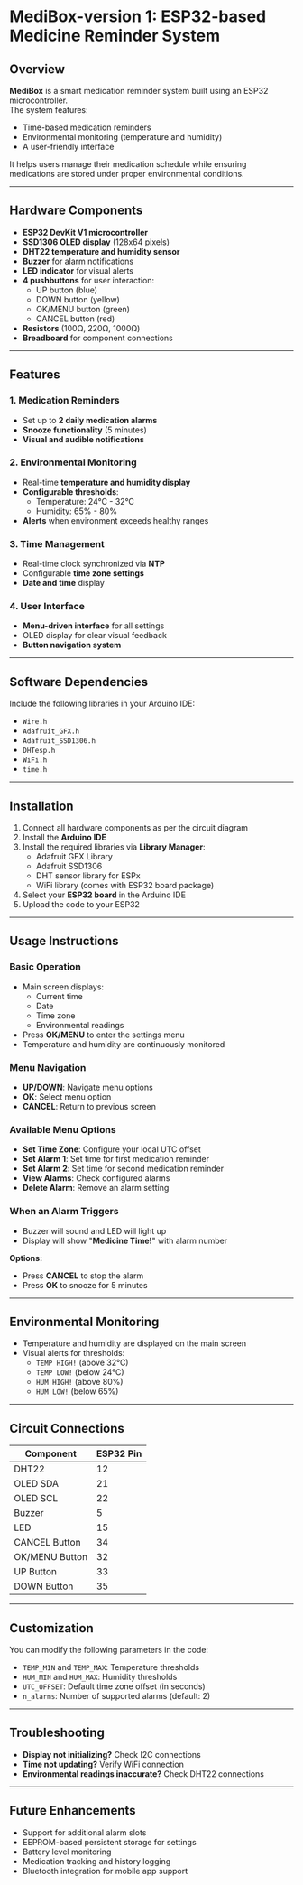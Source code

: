 # MediBox-version 1: ESP32-based Medicine Reminder System

## Overview
**MediBox** is a smart medication reminder system built using an ESP32 microcontroller.  
The system features:
- Time-based medication reminders  
- Environmental monitoring (temperature and humidity)  
- A user-friendly interface  

It helps users manage their medication schedule while ensuring medications are stored under proper environmental conditions.

---

## Hardware Components

- **ESP32 DevKit V1 microcontroller**  
- **SSD1306 OLED display** (128x64 pixels)  
- **DHT22 temperature and humidity sensor**  
- **Buzzer** for alarm notifications  
- **LED indicator** for visual alerts  
- **4 pushbuttons** for user interaction:
  - UP button (blue)
  - DOWN button (yellow)
  - OK/MENU button (green)
  - CANCEL button (red)  
- **Resistors** (100Ω, 220Ω, 1000Ω)  
- **Breadboard** for component connections  

---

## Features

### 1. Medication Reminders
- Set up to **2 daily medication alarms**  
- **Snooze functionality** (5 minutes)  
- **Visual and audible notifications**  

### 2. Environmental Monitoring
- Real-time **temperature and humidity display**  
- **Configurable thresholds**:
  - Temperature: 24°C - 32°C  
  - Humidity: 65% - 80%  
- **Alerts** when environment exceeds healthy ranges  

### 3. Time Management
- Real-time clock synchronized via **NTP**  
- Configurable **time zone settings**  
- **Date and time** display  

### 4. User Interface
- **Menu-driven interface** for all settings  
- OLED display for clear visual feedback  
- **Button navigation system**  

---

## Software Dependencies

Include the following libraries in your Arduino IDE:

- `Wire.h`  
- `Adafruit_GFX.h`  
- `Adafruit_SSD1306.h`  
- `DHTesp.h`  
- `WiFi.h`  
- `time.h`  

---

## Installation

1. Connect all hardware components as per the circuit diagram  
2. Install the **Arduino IDE**  
3. Install the required libraries via **Library Manager**:
   - Adafruit GFX Library  
   - Adafruit SSD1306  
   - DHT sensor library for ESPx  
   - WiFi library (comes with ESP32 board package)  
4. Select your **ESP32 board** in the Arduino IDE  
5. Upload the code to your ESP32  

---

## Usage Instructions

### Basic Operation
- Main screen displays:
  - Current time
  - Date
  - Time zone
  - Environmental readings  
- Press **OK/MENU** to enter the settings menu  
- Temperature and humidity are continuously monitored  

### Menu Navigation
- **UP/DOWN**: Navigate menu options  
- **OK**: Select menu option  
- **CANCEL**: Return to previous screen  

### Available Menu Options
- **Set Time Zone**: Configure your local UTC offset  
- **Set Alarm 1**: Set time for first medication reminder  
- **Set Alarm 2**: Set time for second medication reminder  
- **View Alarms**: Check configured alarms  
- **Delete Alarm**: Remove an alarm setting  

### When an Alarm Triggers
- Buzzer will sound and LED will light up  
- Display will show "**Medicine Time!**" with alarm number  

**Options:**
- Press **CANCEL** to stop the alarm  
- Press **OK** to snooze for 5 minutes  

---

## Environmental Monitoring

- Temperature and humidity are displayed on the main screen  
- Visual alerts for thresholds:
  - `TEMP HIGH!` (above 32°C)  
  - `TEMP LOW!` (below 24°C)  
  - `HUM HIGH!` (above 80%)  
  - `HUM LOW!` (below 65%)  

---

## Circuit Connections

| Component      | ESP32 Pin |
|----------------|-----------|
| DHT22          | 12        |
| OLED SDA       | 21        |
| OLED SCL       | 22        |
| Buzzer         | 5         |
| LED            | 15        |
| CANCEL Button  | 34        |
| OK/MENU Button | 32        |
| UP Button      | 33        |
| DOWN Button    | 35        |

---

## Customization

You can modify the following parameters in the code:

- `TEMP_MIN` and `TEMP_MAX`: Temperature thresholds  
- `HUM_MIN` and `HUM_MAX`: Humidity thresholds  
- `UTC_OFFSET`: Default time zone offset (in seconds)  
- `n_alarms`: Number of supported alarms (default: 2)  

---

## Troubleshooting

- **Display not initializing?** Check I2C connections  
- **Time not updating?** Verify WiFi connection  
- **Environmental readings inaccurate?** Check DHT22 connections  

---

## Future Enhancements

- Support for additional alarm slots  
- EEPROM-based persistent storage for settings  
- Battery level monitoring  
- Medication tracking and history logging  
- Bluetooth integration for mobile app support  
